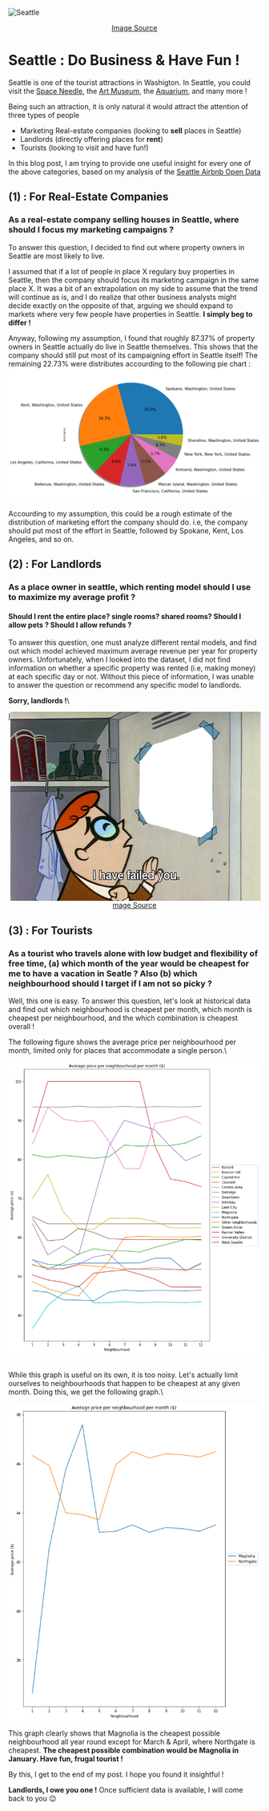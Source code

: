 ![Seattle](/docs/assets/imgs/seattle_image2.jpeg)



<p align="center">
  <a href="https://ar.wikipedia.org/wiki/%D9%85%D9%84%D9%81:Space_Needle002.jpg">Image Source</a>
</p>



# Seattle : Do Business & Have Fun !

Seattle is one of the tourist attractions in Washigton. In Seattle, you could visit the [Space Needle](https://www.spaceneedle.com/), the [Art Museum](https://www.seattleartmuseum.org/), the [Aquarium](https://www.seattleaquarium.org/), and many more !

Being such an attraction, it is only natural it would attract the attention of three types of people
* Marketing Real-estate companies (looking to **sell** places in Seattle)
* Landlords (directly offering places for **rent**)
* Tourists (looking to visit and have fun!)

In this blog post, I am trying to provide one useful insight for every one of the above categories, based on my analysis of the [Seattle Airbnb Open Data](https://www.kaggle.com/airbnb/seattle)

## (1) : For Real-Estate Companies
### As a real-estate company selling houses in Seattle, where should I focus my marketing campaigns ? 

To answer this question, I decided to find out where property owners in Seattle are most likely to live.

I assumed that if a lot of people in place X regulary buy properties in Seattle, then the company should focus its marketing campaign in the same place X.
It was a bit of an extrapolation on my side to assume that the trend will continue as is, and I do realize that other business analysts might decide exactly on the opposite of that, arguing we should expand to markets where very few people have properties in Seattle. **I simply beg to differ !**

Anyway, following my assumption, I found that roughly 87.37% of property owners in Seattle actually do live in Seattle themselves. This shows that the company should still put most of its campaigning effort in Seattle itself!
The remaining 22.73% were distributes accourding to the following pie chart : 
![Distribution Of Property Owners In Seattle Who Live Outside Seattle](/docs/assets/imgs/pie.png)

Accourding to my assumption, this could be a rough estimate of the distribution of marketing effort the company should do. 
i.e, the company should put most of the effort in Seattle, followed by Spokane, Kent, Los Angeles, and so on.

## (2) : For Landlords
### As a place owner in seattle, which renting model should I use to maximize my average profit ?
#### Should I rent the entire place? single rooms? shared rooms? Should I allow pets ? Should I allow refunds ?

To answer this question, one must analyze different rental models, and find out which model achieved maximum average revenue per year for property owners.
Unfortunately, when I looked into the dataset, I did not find information on whether a specific property was rented (i.e, making money) at each specific day or not.
Without this piece of information, I was unable to answer the question or recommend any specific model to landlords.


**Sorry, landlords !**\



<p align="center">
  <img style="float: right;" src="/docs/assets/imgs/failed2.png">
</p>


<p align="center">
  <a href="https://www.deviantart.com/ryanthescooterguy/art/Dexter-I-Have-Failed-You-base-574912964">Image Source</a>
</p>
  
  
 
## (3) : For Tourists
### As a tourist who travels alone with low budget and flexibility of free time, (a) which month of the year would be cheapest for me to have a vacation in Seatle ? Also (b) which neighbourhood should I target if I am not so picky ?

Well, this one is easy. To answer this question, let's look at historical data and find out which neighbourhood is cheapest per month, which month is cheapest per neighbourhood, and the which combination is cheapest overall ! 

The following figure shows the average price per neighbourhood per month, limited only for places that accommodate a single person.\



![avg price per month per neighbourhood](/docs/assets/imgs/distrib_1.png)

<br>
While this graph is useful on its own, it is too noisy. Let's actually limit ourselves to neighbourhoods that happen to be cheapest at any given month.
Doing this, we get the following graph.\



![avg price per month per neighbourhood filtered](/docs/assets/imgs/distrib_2.png)

This graph clearly shows that Magnolia is the cheapest possible neighbourhood all year round except for March & April, where Northgate is cheapest.
**The cheapest possible combination would be Magnolia in January. Have fun, frugal tourist !**


By this, I get to the end of my post. I hope you found it insightful ! 

**Landlords, I owe you one !** Once sufficient data is available, I will come back to you :wink:

